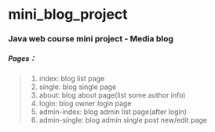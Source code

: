 # mini_blog_project

### Java web course mini project - Media blog
##### Pages：
  >1) index: blog list page
  >2) single: blog single page
  >3) about: blog about page(list some author info)
  >4) login: blog owner login page
  >5) admin-index: blog admin list page(after login)
  >6) admin-single: blog admin single post new/edit page
